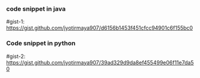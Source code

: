 ### code snippet in java 
#gist-1:
https://gist.github.com/jyotirmaya907/d6156b1453f451cfcc94901c6f155bc0

### Code snippet in python
#gist-2:
https://gist.github.com/jyotirmaya907/39ad329d9da8ef455499e06f11e7da50